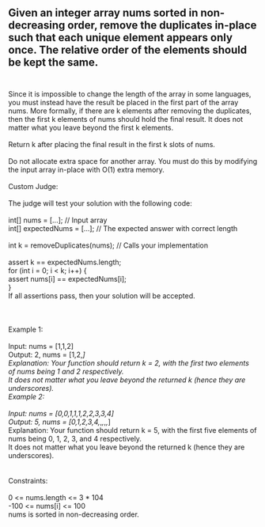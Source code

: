 ## Given an integer array nums sorted in non-decreasing order, remove the duplicates in-place such that each unique element appears only once. The relative order of the elements should be kept the same. <br> <br> 
Since it is impossible to change the length of the array in some languages, you must instead have the result be placed in the first part of the array nums. More formally, if there are k elements after removing the duplicates, then the first k elements of nums should hold the final result. It does not matter what you leave beyond the first k elements. <br> <br> 
Return k after placing the final result in the first k slots of nums. <br> <br> 
Do not allocate extra space for another array. You must do this by modifying the input array in-place with O(1) extra memory. <br> <br> 
Custom Judge: <br> <br> 
The judge will test your solution with the following code: <br> <br> 
int[] nums = [...]; // Input array <br> 
int[] expectedNums = [...]; // The expected answer with correct length <br> <br> 
int k = removeDuplicates(nums); // Calls your implementation <br> <br> 
assert k == expectedNums.length; <br> 
for (int i = 0; i < k; i++) { <br> 
    assert nums[i] == expectedNums[i]; <br> 
} <br> 
If all assertions pass, then your solution will be accepted. <br> <br> <br> <br> 
Example 1: <br> <br> 
Input: nums = [1,1,2] <br> 
Output: 2, nums = [1,2,_] <br> 
Explanation: Your function should return k = 2, with the first two elements of nums being 1 and 2 respectively. <br> 
It does not matter what you leave beyond the returned k (hence they are underscores). <br> 
Example 2: <br> <br> 
Input: nums = [0,0,1,1,1,2,2,3,3,4] <br> 
Output: 5, nums = [0,1,2,3,4,_,_,_,_,_] <br> 
Explanation: Your function should return k = 5, with the first five elements of nums being 0, 1, 2, 3, and 4 respectively. <br> 
It does not matter what you leave beyond the returned k (hence they are underscores). <br> <br> <br> 
Constraints: <br> <br> 
0 <= nums.length <= 3 * 104 <br> 
-100 <= nums[i] <= 100 <br> 
nums is sorted in non-decreasing order. <br> 
